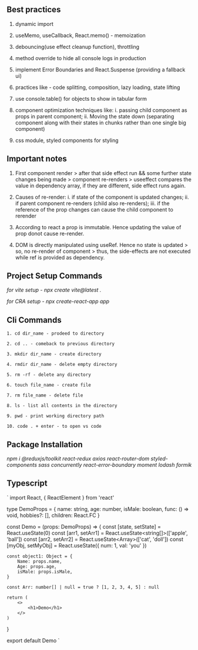 ## Best practices

1. dynamic import

2. useMemo, useCallback, React.memo() - memoization

3. debouncing(use effect cleanup function), throttling

4. method override to hide all console logs in production

5. implement Error Boundaries and React.Suspense (providing a fallback ui)

6. practices like - code splitting, composition, lazy loading, state lifting

7. use console.table() for objects to show in tabular form

8. component optimization techniques like: i. passing child component as props in parent component; ii. Moving the state down (separating component along with their states in chunks rather than one single big component)

9. css module, styled components for styling

## Important notes

1. First component render > after that side effect run && some further state changes being made > component re-renders > useeffect compares the value in dependency array, if they are different, side effect runs again.

2. Causes of re-render: i. if state of the component is updated changes; ii. if parent component re-renders (child also re-renders); iii. if the reference of the prop changes can cause the child component to rerender

3. According to react a prop is immutable. Hence updating the value of prop donot cause re-render.

4. DOM is directly manipulated using useRef. Hence no state is updated > so, no re-render of component > thus, the side-effects are not executed while ref is provided as dependency.

## Project Setup Commands

*for vite setup - npx create vite@latest .*

*for CRA setup - npx create-react-app app*

## Cli Commands

```
1. cd dir_name - prodeed to directory

2. cd .. - comeback to previous directory

3. mkdir dir_name - create directory

4. rmdir dir_name - delete empty directory

5. rm -rf - delete any directory

6. touch file_name - create file

7. rm file_name - delete file

8. ls - list all contents in the directory

9. pwd - print working directory path

10. code . + enter - to open vs code
```

## Package Installation

*npm i @reduxjs/toolkit react-redux axios react-router-dom styled-components sass concurrently react-error-boundary moment lodash formik*

## Typescript

`
import React, { ReactElement } from 'react'

type DemoProps = { name: string, age: number, isMale: boolean, func: () => void, hobbies?: [], children: React.FC }

const Demo = (props: DemoProps) => {
    const [state, setState] = React.useState<number>(0)
    const [arr1, setArr1] = React.useState<string[]>(['apple', 'ball'])
    const [arr2, setArr2] = React.useState<Array<string>>(['cat', 'doll'])
    const [myObj, setMyObj] = React.useState<Object>({ num: 1, val: 'you' })

    const object1: Object = {
        Name: props.name,
        Age: props.age,
        isMale: props.isMale,
    }

    const Arr: number[] | null = true ? [1, 2, 3, 4, 5] : null

    return (
        <>
            <h1>Demo</h1>
        </>
    )
}

export default Demo
`
